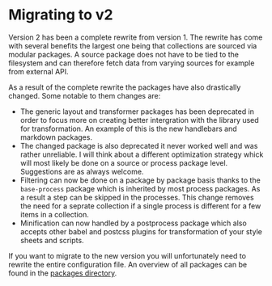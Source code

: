 # Migrating to v2

Version 2 has been a complete rewrite from version 1. The rewrite has come with several benefits the largest one being that collections are sourced via modular packages. A source package does not have to be tied to the filesystem and can therefore fetch data from varying sources for example from external API.

As a result of the complete rewrite the packages have also drastically changed. Some notable to them changes are:
- The generic layout and transformer packages has been deprecated in order to focus more on creating better intergration with the library used for transformation. An example of this is the new handlebars and markdown packages.
- The changed package is also deprecated it never worked well and was rather unreliable. I will think about a different optimization strategy whick will most likely be done on a source or process package level. Suggestions are as always welcome.
- Filtering can now be done on a package by package basis thanks to the `base-process` package which is inherited by most process packages. As a result a step can be skipped in the processes. This change removes the need for a seprate collection if a single process is different for a few items in a collection.
- Minification can now handled by a postprocess package which also accepts other babel and postcss plugins for transformation of your style sheets and scripts.

If you want to migrate to the new version you will unfortunately need to rewrite the entire configuration file. An overview of all packages can be found in the [packages directory](/packages).
